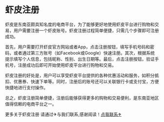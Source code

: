 # 虾皮注册

虾皮是东南亚颇具知名度的电商平台，为了能够更好地使用虾皮平台进行购物和交易，用户需要注册一个虾皮账号。虾皮注册过程简单便捷，只需几个步骤即可注册成功。

首先，用户需要打开虾皮官方网站或者App，点击注册按钮，填写手机号码和密码，或者通过第三方账号（如Facebook或Google）快速注册。其次，根据系统提示填写个人信息，包括昵称、性别、出生日期等。最后，点击注册按钮，验证手机号，注册成功后即可开始使用虾皮平台进行购物和交易。

虾皮注册的好处是，用户可以享受虾皮平台提供的各种优惠活动和服务，如积分抵扣、优惠券、快速下单等。同时，注册后的账号还可以关联银行卡或支付宝，方便快捷地进行支付操作。

总之，虾皮注册简单便捷，注册后能够获得更多的购物和交易便利，是东南亚地区值得信赖的电商平台之一。

更多关于虾皮注册 请通过✈与我们联系,感谢阅读！[点我联系✈](https://qa.k02.cc)